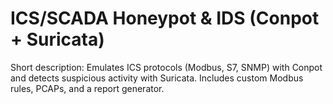 # ICS/SCADA Honeypot & IDS (Conpot + Suricata)

Short description: Emulates ICS protocols (Modbus, S7, SNMP) with Conpot and detects suspicious activity with Suricata. Includes custom Modbus rules, PCAPs, and a report generator.

